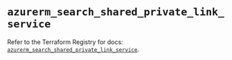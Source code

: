# `azurerm_search_shared_private_link_service`

Refer to the Terraform Registry for docs: [`azurerm_search_shared_private_link_service`](https://registry.terraform.io/providers/hashicorp/azurerm/3.106.1/docs/resources/search_shared_private_link_service).
